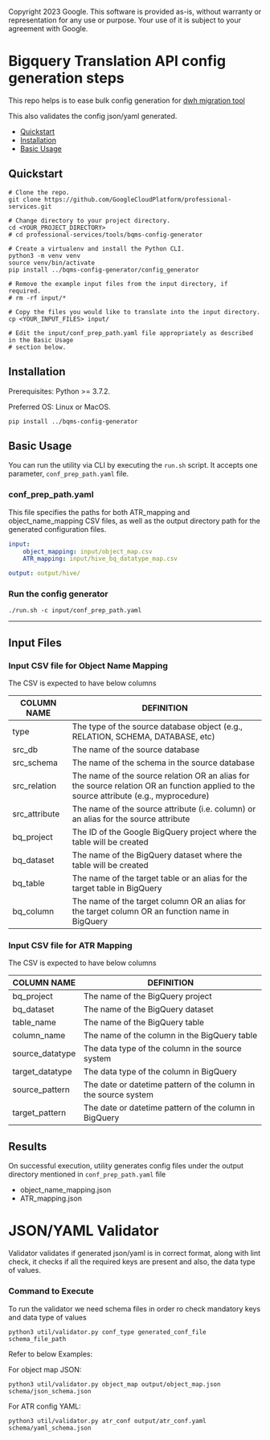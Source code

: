 Copyright 2023 Google. This software is provided as-is, without warranty or representation for any use or purpose. Your use of it is subject to your agreement with Google.

# Bigquery Translation API config generation steps  #

This repo helps is to ease bulk config generation for [dwh migration tool](https://github.com/google/dwh-migration-tools)

This also validates the config json/yaml generated.


- [Quickstart](#quickstart)
- [Installation](#installation)
- [Basic Usage](#basic-usage)

## Quickstart

```shell
# Clone the repo.
git clone https://github.com/GoogleCloudPlatform/professional-services.git

# Change directory to your project directory.
cd <YOUR_PROJECT_DIRECTORY>
# cd professional-services/tools/bqms-config-generator

# Create a virtualenv and install the Python CLI.
python3 -m venv venv
source venv/bin/activate
pip install ../bqms-config-generator/config_generator

# Remove the example input files from the input directory, if required.
# rm -rf input/*

# Copy the files you would like to translate into the input directory.
cp <YOUR_INPUT_FILES> input/

# Edit the input/conf_prep_path.yaml file appropriately as described in the Basic Usage
# section below.
```

## Installation

Prerequisites: Python >= 3.7.2.

Preferred OS: Linux or MacOS.

```shell
pip install ../bqms-config-generator
```

## Basic Usage
You can run the utility via CLI by executing the `run.sh` script. It accepts one parameter, `conf_prep_path.yaml` file.  

### conf_prep_path.yaml
This file specifies the paths for both ATR_mapping and object_name_mapping CSV files, 
as well as the output directory path for the generated configuration files.
```yaml
input:
    object_mapping: input/object_map.csv
    ATR_mapping: input/hive_bq_datatype_map.csv

output: output/hive/
```

### Run the config generator
```shell
./run.sh -c input/conf_prep_path.yaml
```

----

## Input Files
### Input CSV file for Object Name Mapping

The CSV is expected to have below columns

| COLUMN NAME        | DEFINITION                                                                                                                             |
|--------------------|----------------------------------------------------------------------------------------------------------------------------------------|
| type               | The type of the source database object (e.g., RELATION, SCHEMA, DATABASE, etc)                                                         |
| src_db             | The name of the source database                                                                                                        |
| src_schema         | The name of the schema in the source database                                                                                          |
| src_relation       | The name of the source relation OR an alias for the source relation OR an function applied to the source attribute (e.g., myprocedure) |
| src_attribute      | The name of the source attribute (i.e. column) or an alias for the source attribute                                                    |
| bq_project         | The ID of the Google BigQuery project where the table will be created                                                                  |
| bq_dataset         | The name of the BigQuery dataset where the table will be created                                                                       |
| bq_table           | The name of the target table or an alias for the target table in BigQuery                                                              |
| bq_column          | The name of the target column OR an alias for the target column OR an function name in BigQuery                                        |

### Input CSV file for ATR Mapping

The CSV is expected to have below columns

| COLUMN NAME       | DEFINITION                                                          |
|-------------------|---------------------------------------------------------------------|
| bq_project        | The name of the BigQuery project                                    |
| bq_dataset        | The name of the BigQuery dataset                                    |
| table_name        | The name of the BigQuery table                                      |
| column_name       | The name of the column in the BigQuery table                        |
| source_datatype   | The data type of the column in the source system                    |
| target_datatype   | The data type of the column in BigQuery                             |
| source_pattern    | The date or datetime pattern of the column in the source system     |
| target_pattern    | The date or datetime pattern of the column in BigQuery              |


## Results
On successful execution, utility generates config files under the output directory mentioned in `conf_prep_path.yaml` file
- object_name_mapping.json 
- ATR_mapping.json

# JSON/YAML Validator #

Validator validates if generated json/yaml is in correct format, along with lint check, it checks if all the required keys are present and also, the data type of values.


### Command to Execute ###

To run the validator we need schema files in order ro check mandatory keys and data type of values

    python3 util/validator.py conf_type generated_conf_file schema_file_path

Refer to below Examples:

For object map JSON:

    python3 util/validator.py object_map output/object_map.json schema/json_schema.json

For ATR config YAML:

    python3 util/validator.py atr_conf output/atr_conf.yaml schema/yaml_schema.json 
